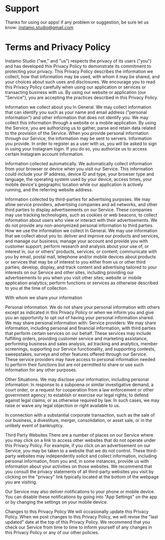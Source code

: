 # Support

Thanks for using our apps! if any problem or suggestion, be sure let us know: [instamo.studio@gmail.com](mailto:instamo.studio@gmail.com)

# Terms and Privacy Policy

Instamo Studio ("we," and "us") respects the privacy of its users ("you") and has developed this Privacy Policy to demonstrate its commitment to protecting your privacy. This Privacy Policy describes the information we collect, how that information may be used, with whom it may be shared, and your choices about such uses and disclosures. We encourage you to read this Privacy Policy carefully when using our application or services or transacting business with us. By using our website or application (our "Service"), you are accepting the practices described in this Privacy Policy. 

Information we collect about you In General. We may collect information that can identify you such as your name and email address ("personal information") and other information that does not identify you. We may collect this information through a website or a mobile application. By using the Service, you are authorizing us to gather, parse and retain data related to the provision of the Service. When you provide personal information through our Service, the information may be sent to servers. Information you provide. In order to register as a user with us, you will be asked to sign in using your Instagram login. If you do so, you authorize us to access certain Instagram account information. 

Information collected automatically. We automatically collect information from your browser or device when you visit our Service. This information could include your IP address, device ID and type, your browser type and language, the operating system used by your device, access times, your mobile device's geographic location while our application is actively running, and the referring website address. 

Information collected by third-parties for advertising purposes. We may allow service providers, advertising companies and ad networks, and other third parties to display advertisements on our Service. These companies may use tracking technologies, such as cookies or web beacons, to collect information about users who view or interact with their advertisements. We do not provide any non-anonymized personal information to third parties. How we use the information we collect In General. We may use information that we collect about you to: deliver and improve our products and services, and manage our business; manage your account and provide you with customer support; perform research and analysis about your use of, or interest in, our or others' products, services, or content; communicate with you by email, postal mail, telephone and/or mobile devices about products or services that may be of interest to you either from us or other third parties; develop, display, and track content and advertising tailored to your interests on our Service and other sites, including providing our advertisements to you when you visit other sites; website or mobile application analytics; perform functions or services as otherwise described to you at the time of collection. 

With whom we share your information 

Personal information. We do not share your personal information with others except as indicated in this Privacy Policy or when we inform you and give you an opportunity to opt out of having your personal information shared. We may share personal information with: Service providers: We may share information, including personal and financial information, with third parties that perform certain services on our behalf. These services may include fulfilling orders, providing customer service and marketing assistance, performing business and sales analysis, ad tracking and analytics, member screenings, supporting our Service functionality, and supporting contests, sweepstakes, surveys and other features offered through our Service. These service providers may have access to personal information needed to perform their functions but are not permitted to share or use such information for any other purposes. 

Other Situations. We may disclose your information, including personal information: In response to a subpoena or similar investigative demand, a court order, or a request for cooperation from a law enforcement or other government agency; to establish or exercise our legal rights; to defend against legal claims; or as otherwise required by law. In such cases, we may raise or waive any legal objection or right available to us. 

In connection with a substantial corporate transaction, such as the sale of our business, a divestiture, merger, consolidation, or asset sale, or in the unlikely event of bankruptcy. 

Third Party Websites There are a number of places on our Service where you may click on a link to access other websites that do not operate under this Privacy Policy. For example, if you click on an advertisement on our Service, you may be taken to a website that we do not control. These third- party websites may independently solicit and collect information, including personal information, from you and, in some instances, provide us with information about your activities on those websites. We recommend that you consult the privacy statements of all third-party websites you visit by clicking on the "privacy" link typically located at the bottom of the webpage you are visiting. 

Our Service may also deliver notifications to your phone or mobile device. You can disable these notifications by going into "App Settings" on the app or by changing the settings on your mobile device.

Changes to this Privacy Policy We will occasionally update this Privacy Policy. When we post changes to this Privacy Policy, we will revise the "last updated" date at the top of this Privacy Policy. We recommend that you check our Service from time to time to inform yourself of any changes in this Privacy Policy or any of our other policies.
